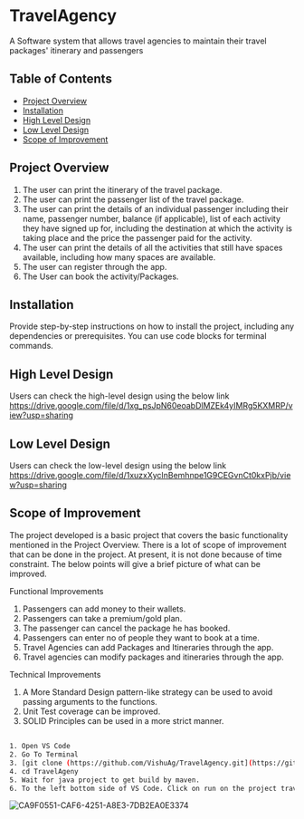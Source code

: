 # TravelAgency
A Software system that allows travel agencies to maintain their travel packages' itinerary and passengers

## Table of Contents

- [Project Overview](#project-overview)
- [Installation](#installation)
- [High Level Design](#high-level-design)
- [Low Level Design](#low-level-design)
- [Scope of Improvement](#scope-of-improvement)

## Project Overview

1. The user can print the itinerary of the travel package.
2. The user can print the passenger list of the travel package.
3. The user can print the details of an individual passenger including their name, passenger number, balance (if applicable), list of each activity they have signed up for, including the destination at which the activity is taking place and the price the passenger paid for the activity.
4. The user can print the details of all the activities that still have spaces available, including how many spaces are available.
5. The user can register through the app.
6. The User can book the activity/Packages.


## Installation

Provide step-by-step instructions on how to install the project, including any dependencies or prerequisites. You can use code blocks for terminal commands.

## High Level Design
Users can check the high-level design using the below link
https://drive.google.com/file/d/1xg_psJpN60eoabDlMZEk4yIMRg5KXMRP/view?usp=sharing


## Low Level Design
Users can check the low-level design using the below link
https://drive.google.com/file/d/1xuzxXyclnBemhnpe1G9CEGvnCt0kxPjb/view?usp=sharing

## Scope of Improvement
The project developed is a basic project that covers the basic functionality mentioned in the Project Overview. There is a lot of scope of improvement that can be done in the project. At present, it is not done because of time constraint.
The below points will give a brief picture of what can be improved.

Functional Improvements

1. Passengers can add money to their wallets.
2. Passengers can take a premium/gold plan.
3. The passenger can cancel the package he has booked.
4. Passengers can enter no of people they want to book at a time.
5. Travel Agencies can add Packages and Itineraries through the app.
6. Travel agencies can modify packages and itineraries through the app.
   
Technical Improvements

1. A More Standard Design pattern-like strategy can be used to avoid passing arguments to the functions.
2. Unit Test coverage can be improved.
3. SOLID Principles can be used in a more strict manner.

##

```bash
1. Open VS Code
2. Go To Terminal
3. [git clone (https://github.com/VishuAg/TravelAgency.git](https://github.com/VishuAg/TravelAgency.git)
4. cd TravelAgeny
5. Wait for java project to get build by maven.
6. To the left bottom side of VS Code. Click on run on the project travelagency
```
![CA9F0551-CAF6-4251-A8E3-7DB2EA0E3374](https://github.com/VishuAg/TravelAgency/assets/24971214/ea31ff63-f93b-4cdb-8e15-62a1668fa122)





